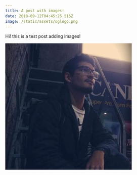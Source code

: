 ```yaml
---
title: A post with images!
date: 2018-09-12T04:45:25.515Z
image: /static/assets/oglogo.png
---
```

Hi! this is a test post adding images! 



![It's me!](/static/assets/profile.jpeg)
